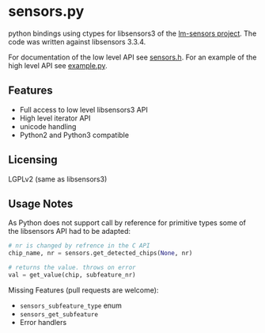 sensors.py
==========
python bindings using ctypes for libsensors3 of the [lm-sensors project](http://www.lm-sensors.org/). The code was written against libsensors 3.3.4.


For documentation of the low level API see [sensors.h](http://www.lm-sensors.org/browser/lm-sensors/tags/V3-3-4/lib/sensors.h). For an example of the high level API see [example.py](example.py).

Features
--------
* Full access to low level libsensors3 API
* High level iterator API
* unicode handling
* Python2 and Python3 compatible

Licensing
---------
LGPLv2 (same as libsensors3)

Usage Notes
-----------
As Python does not support call by reference for primitive types some of the libsensors API had to be adapted:

```python
# nr is changed by refrence in the C API
chip_name, nr = sensors.get_detected_chips(None, nr)

# returns the value. throws on error
val = get_value(chip, subfeature_nr)
```

Missing Features (pull requests are welcome):
* `sensors_subfeature_type` enum
* `sensors_get_subfeature`
* Error handlers
